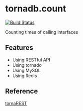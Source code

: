 # tornadb.count
[![Build Status](https://travis-ci.org/hzlpy/tornado.count.svg?branch=master)](https://travis-ci.org/hzlpy/tornado.count)

Counting times of calling interfaces

## Features
- Using RESTful API
- Using tornado
- Using MySQL
- Using Redis

## Reference
[tornaREST](https://github.com/nekocode/tornaREST)
